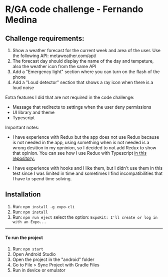 # R/GA code challenge - Fernando Medina

## Challenge requirements:
1. Show a weather forecast for the current week and area of the user. Use the following API: metaweather.com/api/
2. The forecast day should display the name of the day and tempeture, also the weather icon from the same API
3. Add a "Emergency light" section where you can turn on the flash of the phone
4. Add a "Loud detector" section that shows a ray icon when there is a loud noise

Extra features I did that are not required in the code challenge:
* Message that redirects to settings when the user deny permissions
* UI library and theme
* Typescript

Important notes:
* I have experience with Redux but the app does not use Redux because is not needed in the app, using something when is not needed is a wrong desition in my opninion, so I decided to not add Redux to show that opinion. You can see how I use Redux with Typescript [in this repository.](https://github.com/fermmm/boilerplate-typescript-react-redux-webpack)

* I have experience with hooks and I like them, but I didn't use them in this test since I was limited in time and sometimes I find incompatibilities that I have to spend time solving.

## Installation

1. Run: `npm install -g expo-cli`
2. Run: `npm install`
3. Run: `npm run eject` select the option: `ExpoKit: I'll create or log in with an Expo...`

----

#### To run the project

1. Run: `npm start`
2. Open Android Studio
3. Open the project in the "android" folder
4. Go to File > Sync Project with Gradle Files
4. Run in device or emulator

